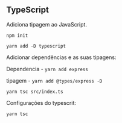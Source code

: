 ## TypeScript

Adiciona tipagem ao JavaScript.

`npm init`

`yarn add -D typescript`

Adicionar dependências e as suas tipagens:

Dependencia - `yarn add express`

tipagem - `yarn add @types/express -D`

`yarn tsc src/index.ts`

Configurações do typescrit:

`yarn tsc`
